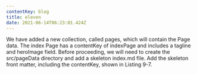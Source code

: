 ```yaml
---
contentKey: blog
title: eleven
date: 2021-06-14T06:23:01.424Z
---
```

We have added a new collection, called pages, which will contain the Page data. The 
index Page has a contentKey of indexPage and includes a tagline and heroImage field.
Before proceeding, we will need to create the src/pageData directory and add a 
skeleton index.md file. Add the skeleton front matter, including the contentKey, shown 
in Listing 9-7.